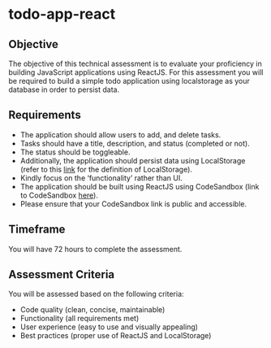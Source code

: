 # todo-app-react

## Objective

The objective of this technical assessment is to evaluate your proficiency in building JavaScript applications using ReactJS. For this assessment you will be required to build a simple todo application using localstorage as your database in order to persist data.

## Requirements

- The application should allow users to add, and delete tasks.
- Tasks should have a title, description, and status (completed or not).
- The status should be toggleable.
- Additionally, the application should persist data using LocalStorage (refer to this [link](https://developer.mozilla.org/en-US/docs/Web/API/Window/localStorage) for the definition of LocalStorage).
- Kindly focus on the ‘functionality’ rather than UI.
- The application should be built using ReactJS using CodeSandbox (link to CodeSandbox [here](https://codesandbox.io/)).
- Please ensure that your CodeSandbox link is public and accessible.

## Timeframe

You will have 72 hours to complete the assessment.

## Assessment Criteria

You will be assessed based on the following criteria:

- Code quality (clean, concise, maintainable)
- Functionality (all requirements met)
- User experience (easy to use and visually appealing)
- Best practices (proper use of ReactJS and LocalStorage)
